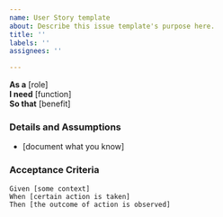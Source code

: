 ```yaml
---
name: User Story template
about: Describe this issue template's purpose here.
title: ''
labels: ''
assignees: ''

---
```


**As a** [role]  
**I need** [function]  
**So that** [benefit]  
      
### Details and Assumptions
* [document what you know]      

### Acceptance Criteria
```gherkin
Given [some context]
When [certain action is taken]
Then [the outcome of action is observed]
```